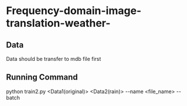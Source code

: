 # Frequency-domain-image-translation-weather-

## Data
Data should be transfer to mdb file first

## Running Command 
python train2.py <Data1(original)> <Data2(rain)> --name <file_name>  --batch <batch size> 
